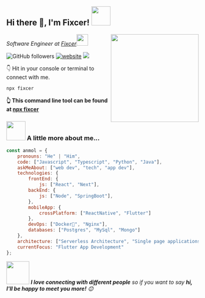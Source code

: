 <h2>Hi there 👋, I'm Fixcer! <img src="https://media.giphy.com/media/12oufCB0MyZ1Go/giphy.gif" width="50"></h2>
<img align='right' src="https://media.giphy.com/media/M9gbBd9nbDrOTu1Mqx/giphy.gif" width="230">
<p><em>Software Engineer at <a href="https://fixcer.github.io">Fixcer</a><img src="https://media.giphy.com/media/WUlplcMpOCEmTGBtBW/giphy.gif" width="30"> 
</em></p>

![GitHub followers](https://img.shields.io/github/followers/fixcer?label=Follow&style=social)
[![website](https://img.shields.io/badge/Website-46a2f1.svg?&style=flat-square&logo=Google-Chrome&logoColor=white&link=https://fixcer.github.io/)](https://fixcer.github.io/)
![](https://visitor-badge.glitch.me/badge?page_id=fixcer.fixcer)

👇 Hit in your console or terminal to connect with me.

```bash
npx fixcer
```
**👆 This command line tool can be found at [npx fixcer](https://github.com/fixcer/npx_card)**

### <img src="https://media.giphy.com/media/VgCDAzcKvsR6OM0uWg/giphy.gif" width="50"> A little more about me...  

```javascript
const anmol = {
    pronouns: "He" | "Him",
    code: ["Javascript", "Typescript", "Python", "Java"],
    askMeAbout: ["web dev", "tech", "app dev"],
    technologies: {
        frontEnd: {
            js: ["React", "Next"],
        backEnd: {
            js: ["Node", "SpringBoot"],
        },
        mobileApp: {
            crossPlatform: ["ReactNative", "Flutter"]
        },
        devOps: ["Docker🐳", "Nginx"],
        databases: ["Postgres", "MySql", "Mongo"]
    },
    architecture: ["Serverless Architecture", "Single page applications"],
    currentFocus: "Flutter App Development"
};
```

<img src="https://media.giphy.com/media/LnQjpWaON8nhr21vNW/giphy.gif" width="60"> <em><b>I love connecting with different people</b> so if you want to say <b>hi, I'll be happy to meet you more!</b> 😊</em>


